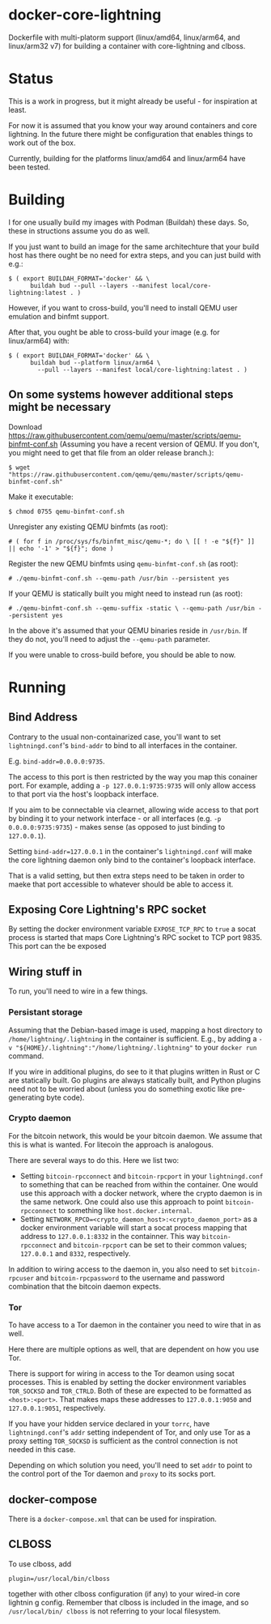 # docker-core-lightning
Dockerfile with multi-platorm support (linux/amd64, linux/arm64, and linux/arm32
v7) for building a container with core-lightning and clboss.

# Status
This is a work in progress, but it might already be useful - for inspiration at
least.

For now it is assumed that you know your way around containers and core
lightning. In the future there might be configuration that enables things to
work out of the box.

Currently, building for the platforms linux/amd64 and linux/arm64 have been
tested.

# Building
I for one usually build my images with Podman (Buildah) these days. So, these
in structions assume you do as well.

If you just want to build an image for the same architechture that your build
host has there ought be no need for extra steps, and you can just build with
e.g.:

```
$ ( export BUILDAH_FORMAT='docker' && \
      buildah bud --pull --layers --manifest local/core-lightning:latest . )
```

However, if you want to cross-build, you'll need to install QEMU user emulation
and binfmt support.

After that, you ought be able to cross-build your image (e.g. for linux/arm64)
with:

```
$ ( export BUILDAH_FORMAT='docker' && \
      buildah bud --platform linux/arm64 \
        --pull --layers --manifest local/core-lightning:latest . )
```

## On some systems however additional steps might be necessary
Download
https://raw.githubusercontent.com/qemu/qemu/master/scripts/qemu-binfmt-conf.sh
(Assuming you have a recent version of QEMU. If you don't, you might need to
get that file from an older release branch.):

`$ wget "https://raw.githubusercontent.com/qemu/qemu/master/scripts/qemu-binfmt-conf.sh"`

Make it executable:

`$ chmod 0755 qemu-binfmt-conf.sh`

Unregister any existing QEMU binfmts (as root):

`# ( for f in /proc/sys/fs/binfmt_misc/qemu-*; do \
       [[ ! -e "${f}" ]] || echo '-1' > "${f}"; done )`

Register the new QEMU binfmts using `qemu-binfmt-conf.sh` (as root):

`# ./qemu-binfmt-conf.sh --qemu-path /usr/bin --persistent yes`

If your QEMU is statically built you might need to instead run (as root):

`# ./qemu-binfmt-conf.sh --qemu-suffix -static \
     --qemu-path /usr/bin --persistent yes`

In the above it's assumed that your QEMU binaries reside in `/usr/bin`. If they
do not, you'll need to adjust the `--qemu-path` parameter.

If you were unable to cross-build before, you should be able to now.

# Running

## Bind Address
Contrary to the usual non-containarized case, you'll want to set
`lightningd.conf`'s `bind-addr` to bind to all interfaces in the container.

E.g. `bind-addr=0.0.0.0:9735`.

The access to this port is then restricted by the way you map this
conainer port. For example, adding a `-p 127.0.0.1:9735:9735` will only allow
access to that port via the host's loopback interface.

If you aim to be connectable via clearnet, allowing wide access to that port
by binding it to your network interface - or all interfaces
(e.g. `-p 0.0.0.0:9735:9735`) - makes sense (as opposed to just binding to
`127.0.0.1`).

Setting `bind-addr=127.0.0.1` in the container's `lightningd.conf` will make
the core lightning daemon only bind to the container's loopback interface.

That is a valid setting, but then extra steps need to be taken in order to
maeke that port accessible to whatever should be able to access it.

## Exposing Core Lightning's RPC socket
By setting the docker environment variable `EXPOSE_TCP_RPC` to `true`
a socat process is started that maps Core Lightning's RPC socket to
TCP port 9835. This port can the be exposed

## Wiring stuff in
To run, you'll need to wire in a few things.

### Persistant storage
Assuming that the Debian-based image is used, mapping a host directory to
`/home/lightning/.lightning` in the container is sufficient.
E.g., by adding a
`-v "${HOME}/.lightning":"/home/lightning/.lightning"`
to your `docker run` command.

If you wire in additional plugins, do see to it that plugins written in Rust or
C are statically built. Go plugins are always statically built, and Python
plugins need not to be worried about (unless you do something exotic like
pre-generating byte code).

### Crypto daemon
For the bitcoin network, this would be your bitcoin daemon.
We assume that this is what is wanted. For litecoin the approach is analogous.

There are several ways to do this. Here we list two:

* Setting `bitcoin-rpcconnect` and `bitcoin-rpcport` in your `lightningd.conf`
  to something that can be reached from within the container. One would use
  this approach with a docker network, where the crypto daemon is in the same
  network. One could also use this approach to point
  `bitcoin-rpcconnect` to something like `host.docker.internal`.
* Setting `NETWORK_RPCD=<crypto_daemon_host>:<crypto_daemon_port>`
  as a docker environment variable will start a socat process mapping
  that address to `127.0.0.1:8332` in the containner. This way
  `bitcoin-rpcconnect` and `bitcoin-rpcport` can be set to their common
  values; `127.0.0.1` and `8332`, respectively.

In addition to wiring access to the daemon in, you also need to set
`bitcoin-rpcuser` and `bitcoin-rpcpassword` to the username and password
combination that the bitcoin daemon expects.

### Tor
To have access to a Tor daemon in the container you need to wire that in as
well.

Here there are multiple options as well, that are dependent on how you use
Tor.

There is support for wiring in access to the Tor deamon using socat processes.
This is enabled by setting the docker environment variables `TOR_SOCKSD` and
`TOR_CTRLD`. Both of these are expected to be formatted as `<host>:<port>`.
That makes maps these addresses to `127.0.0.1:9050` and `127.0.0.1:9051`,
respectively.

If you have your hidden service declared in your `torrc`, have
`lightningd.conf`'s `addr` setting independent of Tor, and only use Tor as
a proxy setting `TOR_SOCKSD` is sufficient as the control connection is not
needed in this case.

Depending on which solution you need, you'll need to set
`addr` to point to the control port of the Tor daemon and `proxy` to its socks
port.

## docker-compose
There is a `docker-compose.xml` that can be used for inspiration.

## CLBOSS
To use clboss, add

`plugin=/usr/local/bin/clboss`

together with other clboss configuration (if any) to your wired-in core lightnin
g config. Remember that clboss is included in the image, and so `/usr/local/bin/
clboss` is not referring to your local filesystem.
